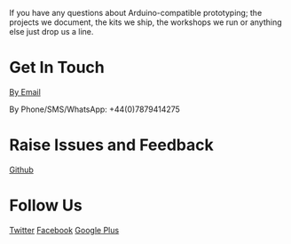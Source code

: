 If you have any questions about Arduino-compatible prototyping; the projects we document, the kits we ship, the workshops we run or anything else just drop us a line.

# Get In Touch

[By Email](mailto:shrimping.it@cefn.com)

By Phone/SMS/WhatsApp: +44(0)7879414275

# Raise Issues and Feedback

<a href="https://github.com/ShrimpingIt">Github</a>

# Follow Us
<a href="https://twitter.com/shrimpingit">Twitter</a>
<a href="https://www.facebook.com/ShrimpingIt">Facebook</a>
<a href="https://plus.google.com/108771917679899034526">Google Plus</a>